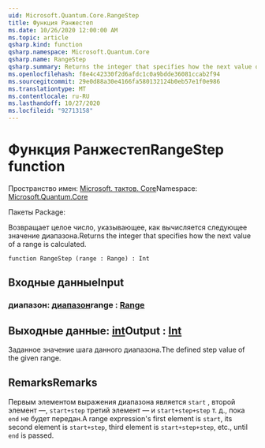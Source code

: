 ```yaml
---
uid: Microsoft.Quantum.Core.RangeStep
title: Функция Ранжестеп
ms.date: 10/26/2020 12:00:00 AM
ms.topic: article
qsharp.kind: function
qsharp.namespace: Microsoft.Quantum.Core
qsharp.name: RangeStep
qsharp.summary: Returns the integer that specifies how the next value of a range is calculated.
ms.openlocfilehash: f8e4c42330f2d6afdc1c0a9bdde36081ccab2f94
ms.sourcegitcommit: 29e0d88a30e4166fa580132124b0eb57e1f0e986
ms.translationtype: MT
ms.contentlocale: ru-RU
ms.lasthandoff: 10/27/2020
ms.locfileid: "92713158"
---
```

# <a name="rangestep-function"></a><span data-ttu-id="a6955-102">Функция Ранжестеп</span><span class="sxs-lookup"><span data-stu-id="a6955-102">RangeStep function</span></span>

<span data-ttu-id="a6955-103">Пространство имен: [Microsoft. тактов. Core](xref:Microsoft.Quantum.Core)</span><span class="sxs-lookup"><span data-stu-id="a6955-103">Namespace: [Microsoft.Quantum.Core](xref:Microsoft.Quantum.Core)</span></span>

<span data-ttu-id="a6955-104">Пакеты [](https://nuget.org/packages/)</span><span class="sxs-lookup"><span data-stu-id="a6955-104">Package: [](https://nuget.org/packages/)</span></span>


<span data-ttu-id="a6955-105">Возвращает целое число, указывающее, как вычисляется следующее значение диапазона.</span><span class="sxs-lookup"><span data-stu-id="a6955-105">Returns the integer that specifies how the next value of a range is calculated.</span></span>

```qsharp
function RangeStep (range : Range) : Int
```


## <a name="input"></a><span data-ttu-id="a6955-106">Входные данные</span><span class="sxs-lookup"><span data-stu-id="a6955-106">Input</span></span>

### <a name="range--range"></a><span data-ttu-id="a6955-107">диапазон: [диапазон](xref:microsoft.quantum.lang-ref.range)</span><span class="sxs-lookup"><span data-stu-id="a6955-107">range : [Range](xref:microsoft.quantum.lang-ref.range)</span></span>





## <a name="output--int"></a><span data-ttu-id="a6955-108">Выходные данные: [int](xref:microsoft.quantum.lang-ref.int)</span><span class="sxs-lookup"><span data-stu-id="a6955-108">Output : [Int](xref:microsoft.quantum.lang-ref.int)</span></span>

<span data-ttu-id="a6955-109">Заданное значение шага данного диапазона.</span><span class="sxs-lookup"><span data-stu-id="a6955-109">The defined step value of the given range.</span></span>

## <a name="remarks"></a><span data-ttu-id="a6955-110">Remarks</span><span class="sxs-lookup"><span data-stu-id="a6955-110">Remarks</span></span>

<span data-ttu-id="a6955-111">Первым элементом выражения диапазона является `start` , второй элемент —, `start+step` третий элемент — и `start+step+step` т. д., пока `end` не будет передан.</span><span class="sxs-lookup"><span data-stu-id="a6955-111">A range expression's first element is `start`, its second element is `start+step`, third element is `start+step+step`, etc., until `end` is passed.</span></span>